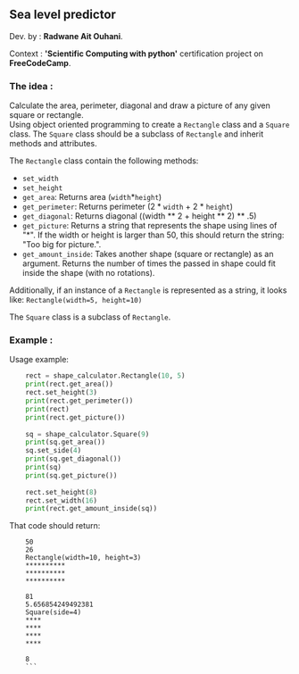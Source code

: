 ## Sea level predictor

Dev. by : **Radwane Ait Ouhani**.

Context : **'Scientific Computing with python'**  certification project on **FreeCodeCamp**. 

### The idea :

Calculate the area, perimeter, diagonal and draw a picture of any given square or rectangle.    
Using object oriented programming to create a `Rectangle` class and a `Square` class. 
The `Square` class should be a subclass of `Rectangle` and inherit methods and attributes.

The `Rectangle` class contain the following methods:

* `set_width`
* `set_height`
* `get_area`: Returns area (`width`*`height`)
* `get_perimeter`: Returns perimeter (2 * `width` + 2 * `height`)
* `get_diagonal`: Returns diagonal ((width ** 2 + height ** 2) ** .5)
* `get_picture`: Returns a string that represents the shape using lines of "*".  If the 
width or height is larger than 50, this should return the string: "Too big for 
picture.".
* `get_amount_inside`: Takes another shape (square or rectangle) as an argument. Returns 
the number of times the passed in shape could fit inside the shape (with no rotations). 

Additionally, if an instance of a `Rectangle` is represented as a string, it looks
like: `Rectangle(width=5, height=10)`

The `Square` class is a subclass of `Rectangle`. 

### Example :

Usage example:
```py    
    rect = shape_calculator.Rectangle(10, 5)
    print(rect.get_area())
    rect.set_height(3)
    print(rect.get_perimeter())
    print(rect)
    print(rect.get_picture())
 
    sq = shape_calculator.Square(9)
    print(sq.get_area())
    sq.set_side(4)
    print(sq.get_diagonal())
    print(sq)
    print(sq.get_picture())
 
    rect.set_height(8)
    rect.set_width(16)
    print(rect.get_amount_inside(sq))
```    

That code should return:
```
    50
    26
    Rectangle(width=10, height=3)
    **********
    **********
    **********

    81
    5.656854249492381
    Square(side=4)
    ****
    ****
    ****
    ****

    8
	```